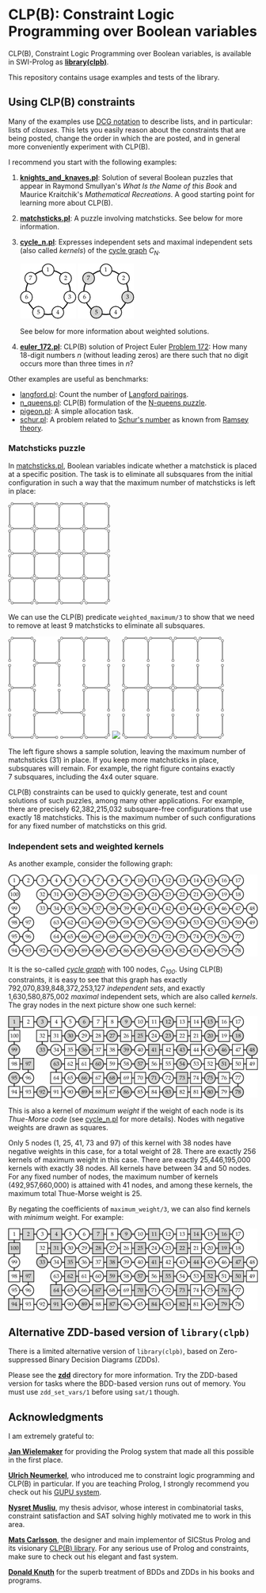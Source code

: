 # CLP(B): Constraint Logic Programming over Boolean variables

CLP(B), Constraint Logic Programming over Boolean variables, is
available in SWI-Prolog as
[**library(clpb)**](http://www.swi-prolog.org/man/clpb.html).

This repository contains usage examples and tests of the library.

## Using CLP(B) constraints

Many of the examples use
[DCG notation](http://www.metalevel.at/dcg.html) to describe lists,
and in particular: lists of *clauses*. This lets you easily reason
about the constraints that are being posted, change the order in which
the are posted, and in general more conveniently experiment
with&nbsp;CLP(B).

I recommend you start with the following examples:

1. [**knights_and_knaves.pl**](knights_and_knaves.pl): Solution of
   several Boolean puzzles that appear in Raymond Smullyan's _What Is
   the Name of this Book_ and Maurice Kraitchik's _Mathematical
   Recreations_. A good starting point for learning more about CLP(B).

2. [**matchsticks.pl**](matchsticks.pl): A puzzle involving
   matchsticks. See below for more information.

3. [**cycle_n.pl**](cycle_n.pl): Expresses independent sets and
   maximal independent sets (also called *kernels*) of the
   [cycle graph](https://en.wikipedia.org/wiki/Cycle_graph)&nbsp;<i>C<sub>N</sub></i>.
   
   ![Cycle graph C_7](figures/cycle7.png) ![Kernel of C_7](figures/cycle7_kernel.png)

    See below for more information about weighted solutions.

4. [**euler_172.pl**](euler_172.pl): CLP(B) solution of Project Euler
   [Problem 172](https://projecteuler.net/problem=172): How many
   18-digit numbers&nbsp;<i>n</i> (without leading zeros) are there
   such that no digit occurs more than three times in&nbsp;<i>n</i>?

Other examples are useful as benchmarks:

- [langford.pl](langford.pl): Count the number of [Langford pairings](https://en.wikipedia.org/wiki/Langford_pairing).
- [n_queens.pl](n_queens.pl): CLP(B) formulation of the
  [N-queens puzzle](https://en.wikipedia.org/wiki/Eight_queens_puzzle).
- [pigeon.pl](pigeon.pl): A simple allocation task.
- [schur.pl](schur.pl): A problem related to
  [Schur's number](http://mathworld.wolfram.com/SchurNumber.html) as
  known from
  [Ramsey theory](http://mathworld.wolfram.com/RamseyTheory.html).

### Matchsticks puzzle

In [matchsticks.pl](matchsticks.pl), Boolean variables indicate
whether a matchstick is placed at a specific position. The task is to
eliminate all subsquares from the initial configuration in such a way
that the maximum number of matchsticks is left in place:

![Matchsticks initial configuration](figures/matchsticks1.png)

We can use the CLP(B) predicate `weighted_maximum/3` to show that we
need to remove at least 9 matchsticks to eliminate all subsquares.

![Matchsticks without any subsquares](figures/matchsticks2.png) ![](figures/filler.png) ![Exactly 7 subsquares remaining](figures/matchsticks3.png)

The left figure shows a sample solution, leaving the maximum number of
matchsticks&nbsp;(31) in place. If you keep more matchsticks in place,
subsquares will remain. For example, the right figure contains exactly
7&nbsp;subsquares, including the 4x4 outer square.

CLP(B) constraints can be used to quickly generate, test and count
solutions of such puzzles, among many other applications. For example,
there are precisely 62,382,215,032 subsquare-free configurations that
use exactly 18&nbsp;matchsticks. This is the maximum number of such
configurations for any fixed number of matchsticks on this grid.

### Independent sets and weighted kernels

As another example, consider the following graph:

![Cycle graph with 100 nodes, C_100](figures/cycle100.png)

It is the so-called
[_cycle graph_](https://en.wikipedia.org/wiki/Cycle_graph) with
100&nbsp;nodes, <i>C<sub>100</sub></i>. Using CLP(B) constraints, it
is easy to see that this graph has exactly 792,070,839,848,372,253,127
_independent sets_, and exactly 1,630,580,875,002 _maximal_
independent sets, which are also called _kernels_. The gray nodes in
the next picture show one such kernel:

![Maximal independent set of C_100](figures/cycle100_maximum.png)

This is also a kernel of _maximum weight_ if the weight of each node
is its _Thue-Morse code_ (see [cycle_n.pl](cycle_n.pl) for more
details). Nodes with negative weights are drawn as squares.

Only 5 nodes (1, 25, 41, 73 and 97) of this kernel with 38 nodes have
negative weights in this case, for a total weight of 28. There are
exactly 256 kernels of maximum weight in this case. There are exactly
25,446,195,000 kernels with exactly 38 nodes. All kernels have between
34 and 50 nodes. For any fixed number of nodes, the maximum number of
kernels (492,957,660,000) is attained with 41 nodes, and among these
kernels, the maximum total Thue-Morse weight is 25.

By negating the coefficients of `maximum_weight/3`, we can also find
kernels with _minimum_ weight. For example:

![Kernel of C_100 with minimum weight](figures/cycle100_minimum.png)

## Alternative ZDD-based version of `library(clpb)`

There is a limited alternative version of `library(clpb)`, based on
Zero-suppressed Binary Decision Diagrams (ZDDs).

Please see the [**zdd**](zdd) directory for more information. Try the
ZDD-based version for tasks where the BDD-based version runs out of
memory. You must use `zdd_set_vars/1` before using `sat/1` though.

## Acknowledgments

I am extremely grateful to:

[**Jan Wielemaker**](http://www.swi-prolog.org) for providing the
Prolog system that made all this possible in the first place.

[**Ulrich Neumerkel**](http://www.complang.tuwien.ac.at/ulrich/), who
introduced me to constraint logic programming and CLP(B) in
particular. If you are teaching Prolog, I strongly recommend you check
out his
[GUPU&nbsp;system](http://www.complang.tuwien.ac.at/ulrich/gupu/).

[**Nysret Musliu**](http://dbai.tuwien.ac.at/staff/musliu/), my thesis
advisor, whose interest in combinatorial tasks, constraint
satisfaction and SAT&nbsp;solving highly motivated me to work in this
area.

[**Mats Carlsson**](https://www.sics.se/~matsc/), the designer and
main implementor of SICStus Prolog and its visionary
[CLP(B)&nbsp;library](https://sicstus.sics.se/sicstus/docs/latest4/html/sicstus.html/lib_002dclpb.html#lib_002dclpb).
For any serious use of Prolog and constraints, make sure to check out
his elegant and fast system.

[**Donald Knuth**](http://www-cs-faculty.stanford.edu/~uno/) for the
superb treatment of BDDs and&nbsp;ZDDs in his books and programs.
